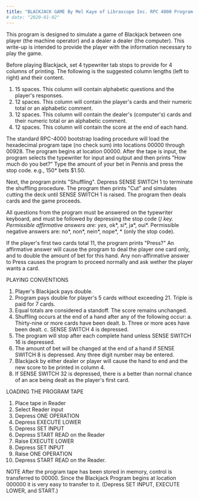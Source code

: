 ```yaml
---
title: "BLACKJACK GAME By Mel Kaye of Librascope Inc. RPC 4000 Program W1-01.0"
# date: "2020-01-02"
---
```

This program is designed to simulate a game of Blackjack between one player (the machine operator) and a dealer a dealer (the computer). This write-up is intended to provide the player with the information necessary to play the game.

Before playing Blackjack, set 4 typewriter tab stops to provide for 4 columns of printing. The following is the suggested column lengths (left to right) and their content.

1. 15 spaces. This column will contain alphabetic questions and the player's responses.
2. 12 spaces. This column will contain the player's cards and their numeric total or an alphabetic comment.
3. 12 spaces. This column will contain the dealer's (computer's) cards and their numeric total or an alphabetic comment.
4. 12 spaces. This column will contain the score at the end of each hand.

The standard RPC-4000 bootstrap loading procedure will load the hexadecimal program tape (no check sum) into locations 00000 through 00928. The program begins at location 00000. After the tape is input, the program selects the typewriter for input and output and then prints "How much do you bet?"
Type the amount of your bet in Pennis and press the stop code. e.g., 150* bets $1.50.

Next, the program prints "Shuffling". Depress SENSE SWITCH 1 to terminate the shuffling procedure. The program then prints "Cut" and simulates cutting the deck until SENSE SWITCH 1 is raised. The program then deals cards and the game proceeds.

All questions from the program must be answered on the typewriter keyboard, and must be followed by depressing the stop code (*) key. Permissible affirmative	 answers are: yes*, ok*, si*, ja*, oui*. Permissible negative	answers are: no*, non*, nein*, nope*, * (only the stop code).

If the player's first two cards total 11, the program prints "Press?"
An affirmative	answer will cause the program to deal the player one card only, and to double the amount of bet for this hand. Any non-affirmative answer to Press causes the program to proceed normally and ask wether the player wants a card.

PLAYING CONVENTIONS
1. Player's Blackjack pays double.
2. Program pays double for player's 5 cards without exceeding 21. Triple is paid for 7 cards.
3. Equal totals are considered a standoff. The score remains unchanged.
4. Shuffling occurs at the end of a hand after any of the following occur:
	a. Thirty-nine or more cards have been dealt.
	b. Three or more aces have been dealt.
	c. SENSE SWITCH 4 is depressed.
5. The program will stop after each complete hand unless SENSE SWITCH 16 is depressed.
6. The amount of bet will be changed at the end of a hand if SENSE SWITCH 8 is depressed. Any three digit number may be entered.
7. Blackjack by either dealer or player will cause the hand to end and the new score to be printed in column 4.
8. If SENSE SWITCH 32 is depressed, there is a better than normal chance of an ace being dealt as the player's first card.

LOADING THE PROGRAM TAPE
1. Place tape in Reader
2. Select Reader input
3. Depress ONE OPERATION
4. Depress EXECUTE LOWER
5. Depress SET INPUT
6. Depress START READ on the Reader
7. Raise EXECUTE LOWER
8. Depress SET INPUT
9. Raise ONE OPERATION
10. Depress START READ on the Reader.

NOTE
After the program tape has been stored in memory, control is transferred to 00000. Since the Blackjack Program begins at location 000000 it is very easy to transfer to it. (Depress SET INPUT, EXECUTE LOWER, and START.)
